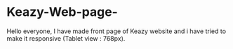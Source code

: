 # Keazy-Web-page-
Hello everyone, I have made front page of Keazy website and i have tried to make it responsive (Tablet view : 768px).
